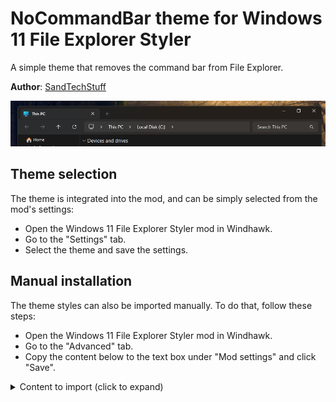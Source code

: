 # NoCommandBar theme for Windows 11 File Explorer Styler

A simple theme that removes the command bar from File Explorer.

**Author**: [SandTechStuff](https://github.com/SandTechStuff)

![Screenshot](screenshot.png)

## Theme selection

The theme is integrated into the mod, and can be simply selected from the mod's
settings:

* Open the Windows 11 File Explorer Styler mod in Windhawk.
* Go to the "Settings" tab.
* Select the theme and save the settings.

## Manual installation

The theme styles can also be imported manually. To do that, follow these steps:

* Open the Windows 11 File Explorer Styler mod in Windhawk.
* Go to the "Advanced" tab.
* Copy the content below to the text box under "Mod settings" and click "Save".

<details>
<summary>Content to import (click to expand)</summary>

```json
{
	"controlStyles[0].target": "FileExplorerExtensions.CommandBarControl",
	"controlStyles[0].styles[0]": "Visibility=Collapsed",
	"controlStyles[1].target": "FileExplorerExtensions.NavigationBarControl",
	"controlStyles[1].styles[0]": "Grid.RowSpan=2",
	"controlStyles[1].styles[1]": "Margin=0,0,0,1",
	"explorerFrameContainerHeight": 87
}
```
